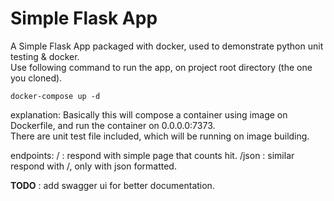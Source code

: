 # **Simple Flask App**
A Simple Flask App packaged with docker, used to demonstrate python unit testing & docker.  
Use following command to run the app, on project root directory (the one you cloned).  

```
docker-compose up -d
```

explanation:
Basically this will compose a container using image on Dockerfile, and run the container on 0.0.0.0:7373.  
There are unit test file included, which will be running on image building.  

endpoints:
/ : respond with simple page that counts hit. 
/json : similar respond with /, only with json formatted. 

**TODO** : add swagger ui for better documentation.
